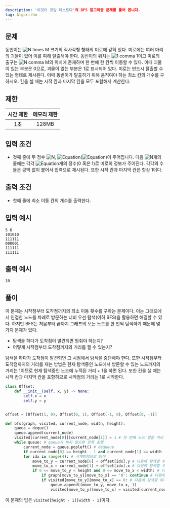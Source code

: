 ```yaml
---
description: '이것이 코딩 테스트다'의 BFS 알고리즘 문제를 풀어 봅니다.
tag: Algorithm
---
```


## 문제

동빈이는 ![N times M](https://math.now.sh?from=N%5Ctimes%20M&color=black) 크기의 직사각형 형태의 미로에 갇혀 있다. 미로에는 여러 마리의 괴물이 있어 이를 피해 탈출해야 한다. 동빈이의 위치는 ![1 comma 1](https://math.now.sh?from=%281%2C%201%29&color=black)이고 미로의 출구는 ![N comma M](https://math.now.sh?from=%28N%2C%20M%29&color=black)의 위치에 존재하며 한 번에 한 칸씩 이동할 수 있다. 이때 괴물이 있는 부분은 0으로, 괴물이 없는 부분은 1로 표시되어 있다. 미로는 반드시 탈출할 수 있는 형태로 제시된다. 이때 동빈이가 탈출하기 위해 움직여야 하는 최소 칸의 개수를 구하시오. 칸을 셀 때는 시작 칸과 마지막 칸을 모두 포함해서 계산한다.

## 제한

| 시간 제한 | 메모리 제한 |
| :-------: | :---------: |
|    1초    |    128MB    |

## 입력 조건

- 첫째 줄에 두 정수 ![N](https://math.now.sh?from=N&color=black), ![Equation](https://math.now.sh?from=M&color=black)(![Equation](https://math.now.sh?from=4%5Cleq%20N%2C%20M%5Cleq%20200&color=black))이 주어집니다. 다음 ![N](https://math.now.sh?from=N&color=black)개의 줄에는 각각 ![Equation](https://math.now.sh?from=M&color=black)개의 정수(0 혹은 1)로 미로의 정보가 주어진다. 각각의 수들은 공백 없이 붙어서 입력으로 제시된다. 또한 시작 칸과 마지막 칸은 항상 1이다.

## 출력 조건

- 첫째 줄에 최소 이동 칸의 개수를 출력한다.

## 입력 예시

```
5 6
101010
111111
000001
111111
111111

```

## 출력 예시

```
10

```

## 풀이

이 문제는 시작점부터 도착점까지의 최소 이동 횟수를 구하는 문제이다. 이는 그래프에서 인접한 노드를 차례로 방문하는 너비 우선 탐색(이하 BFS)을 활용하면 해결할 수 있다. 하지만 BFS는 처음부터 끝까지 그래프의 모든 노드를 한 번씩 탐색하기 때문에 몇 가지 문제가 있다.

- 탐색을 하다가 도착점이 발견되면 멈춰야 하는지?
- 어떻게 시작점부터 도착점까지의 거리를 잴 수 있는지?

탐색을 하다가 도착점이 발견되면 그 시점에서 탐색을 중단해야 한다. 또한 시작점부터 도착점까지의 거리를 재는 방법은 현재 탐색중인 노드에서 방문할 수 있는 노드까지의 거리는 1이므로 현재 탐색중인 노드에 누적된 거리 + 1을 하면 된다. 또한 칸을 샐 때는 시작 칸과 마지막 칸을 포함하므로 시작점의 거리는 1로 시작한다.

```python
class Offset:
    def __init__(self, x, y) -> None:
        self.x = x
        self.y = y


offset = [Offset(1, 0), Offset(0, 1), Offset(-1, 0), Offset(0, -1)]

def bfs(graph, visited, current_node, width, height):
    queue = deque()
    queue.append(current_node)
    visited[current_node[0]][current_node[1]] = 1 # 첫 번째 노드 방문 처리
    while queue: # queue가 비지 않으면 안쪽 실행
        current_node = queue.popleft() # dequeue
        if current_node[0] == height - 1 and current_node[1] == width - 1: return # 현재 위치가 도착점이면 탐색 중단
        for idx in range(4): # 시계방향으로 탐색
            move_to_y = current_node[0] + offset[idx].y # 다음에 탐색할 위치
            move_to_x = current_node[1] + offset[idx].x # 다음에 탐색할 위치
            if 0 <= move_to_y < height and 0 <= move_to_x < width: # 다음에 탐색할 위치가 유효하지 않으면 다음 위치 탐색
                if graph[move_to_y][move_to_x] == '0': continue # 다음에 탐색할 위치가 0이면 이동 불가
                if visited[move_to_y][move_to_x] == 0: # 다음에 탐색할 위치가 방문하지 않은 위치이면 enqueue하고 방문 처리
                    queue.append((move_to_y, move_to_x, ))
                    visited[move_to_y][move_to_x] = visited[current_node[0]][current_node[1]] + 1
```

이 문제의 답은 `visited[height - 1][width - 1]`이다.